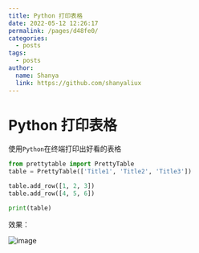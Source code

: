 ```yaml
---
title: Python 打印表格
date: 2022-05-12 12:26:17
permalink: /pages/d48fe0/
categories:
  - posts
tags:
  - posts
author: 
  name: Shanya
  link: https://github.com/shanyaliux
---
```

# Python 打印表格

使用`Python`在终端打印出好看的表格
```python
from prettytable import PrettyTable
table = PrettyTable(['Title1', 'Title2', 'Title3'])

table.add_row([1, 2, 3])
table.add_row([4, 5, 6])

print(table)
```

效果：

![image](https://cdn.jsdelivr.net/gh/Shanyaliux/PicBed/img/9647f4ca43ae3e82cf9ef49e999c2c0e.webp)
